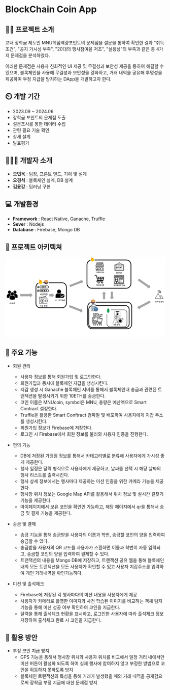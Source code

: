 # BlockChain Coin App
## 👨‍🏫 프로젝트 소개
교내 장학금 제도인 MNU핵심역량포인트의 문제점을 설문을 통하여 확인한 결과 "취득 조건", "공지 가시성 부족", "20대의 행사참여율 저조", "실용성"의 부족과 같은 총 4가지 문제점을 분석하였다.

이러한 문제점은 사용자 친화적인 UI 제공 및 무결성과 보안성 제공을 통하여 해결할 수 있으며, 블록체인을 사용해 무결성과 보안성을 강화하고, 거래 내역을 공유해 투명성을 제공하여 부정 지급을 방지하는 DApp을 개발하고자 한다.

## ⏲️ 개발 기간 
- 2023.09 ~ 2024.06
- 장학금 포인트의 문제점 도출
- 설문조사를 통한 데이터 수집
- 관련 필요 기술 확인
- 상세 설계
- 발표평가
  
## 🧑‍🤝‍🧑 개발자 소개 
- **오민욱** : 팀장, 프론트 엔드, 기획 및 설계
- **오경석** : 블록체인 설계, DB 설계
- **김윤강** : 딥러닝 구현
  

## 💻 개발환경
- **Framework** : React Native, Ganache, Truffle
- **Sever** : Nodejs
- **Database** : Firebase, Mongo DB


## 📝 프로젝트 아키텍쳐
![프로젝트 아키텍쳐](https://github.com/dhalsdnr08/BlockChain-Coin-APP/blob/main/setting/%EC%A0%84%EC%B2%B4%EC%84%A4%EA%B3%84.png)

## 📌 주요 기능
- 회원 관리
  - 사용자 정보를 통해 회원가입 및 로그인한다.
  - 회원가입과 동시에 블록체인 지갑을 생성시킨다.
  - 지갑 생성 시 Ganache 블록체인 서버를 통해서 블록체인내 송금과 관련된 트랜잭션을 발생시키기 위한 10ETH를 송금한다.
  - 코인 이름은 MNUcoin, symbol은 MNU, 총량은 예산액으로 Smart Contract 설정한다.
  - Truffle을 활용한 Smart Conftract 컴파일 및 배포하여 사용자에게 지갑 주소를 생성시킨다.
  - 회원가입 정보가 Firebase에 저장한다.
  - 로그인 시 Firebase에서 회원 정보를 불러와 사용자 인증을 진행한다.
- 편의 기능
  - DB에 저장된 가맹점 정보를 통해서 카테고리별로 분류해 사용자에게 가시성 좋게 제공한다.
  - 행사 일정은 달력 형식으로 사용자에게 제공하고, 날짜를 선택 시 해당 날짜의 행사 리스트를 출력시킨다.
  - 행사 상세 정보에서는 행사마다 제공하는 미션 인증을 위한 카메라 기능을 제공한다.
  - 행사장 위치 정보는 Google Map API를 활용해서 위치 정보 및 실시간 길찾기 기능을 제공한다.
  - 마이페이지에서 보유 코인을 확인인 가능하고, 해당 페이지에서 qr을 통해서 송금 및 결제 기능을 제공한다.
 
- 송금 및 결제
  - 송금 기능을 통해 송금받을 사용자의 이름과 학번, 송금할 코인의 양을 입력하여 송금할 수 있다.
  - 송금받을 사용자의 QR 코드를 사용자가 스캔하면 이름과 학번이 자동 입력되고, 송금할 코인의 양을 입력하여 결제할 수 있다.
  - 트랜잭션의 내용을 Mongo DB에 저장하고, 트랜잭션 공유 웹을 통해 블록체인 내의 모든 트랜잭션을 모든 사용자가 확인할 수 있고 사용자 지갑주소를 입력하여 개인 거래내역을 확인가능하다.

- 미션 및 출석체크
  - Firebase에 저장된 각 행사마다의 미션 내용을 사용자에게 제공
  - 사용자가 카메라로 촬영한 이미지와 사전 학습된 이미지를 비교하는 객체 탐지 기능을 통해 미션 성공 여부 확인하여 코인을 지급한다.
  - 달력을 통해 출석체크 현황을 표시하고, 로그인한 사용자에 따라 출석체크 정보 저장하여 출석체크 완료 시 코인을 지급한다.
 
## 📌 활용 방안
- 부정 코인 지급 방지
  - GPS 기능을 통해서 행사장 위치와 사용자 위치를 비교해서 일정 거리 내에서만 미션 버튼이 활성화 되도록 하여 실제 행사에 참여하지 않고 부정한 방법으로 코인을 획등하지 못하도록 방지
  - 블록체인 트랜잭션의 특성을 통해 거래가 발생했을 때의 거래 내역을 공개함으로써 장학금 부정 지금에 대한 문제점 방지

